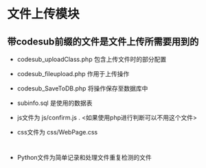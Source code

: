 # 文件上传模块

## 带codesub前缀的文件是文件上传所需要用到的

* codesub_uploadClass.php 包含上传文件时的部分配置
* codesub_fileupload.php 作用于上传操作
* codesub_SaveToDB.php 将操作保存至数据库中
* subinfo.sql 是使用的数据表

* js文件为 js/confirm.js . <如果使用php进行判断可以不用这个文件>
* css文件为 css/WebPage.css

# 
* Python文件为简单记录和处理文件重复检测的文件
